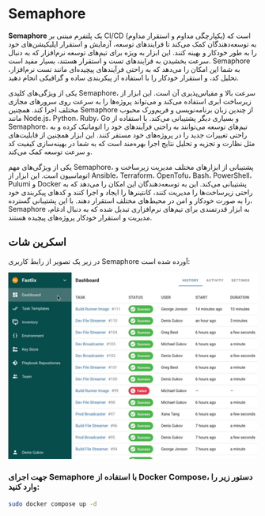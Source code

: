 # Semaphore

**Semaphore** یک پلتفرم مبتنی بر CI/CD (یکپارچگی مداوم و استقرار مداوم) است که به توسعه‌دهندگان کمک می‌کند تا فرایندهای توسعه، آزمایش و استقرار اپلیکیشن‌های خود را به طور خودکار و بهینه کنند. این ابزار به ویژه برای تیم‌های توسعه نرم‌افزار که به دنبال سرعت بخشیدن به فرایندهای تست و استقرار هستند، بسیار مفید است. Semaphore به شما این امکان را می‌دهد که به راحتی فرآیندهای پیچیده‌ای مانند تست نرم‌افزار، تحلیل کد، و استقرار خودکار را با استفاده از پیکربندی ساده و گرافیکی انجام دهید.

یکی از ویژگی‌های کلیدی Semaphore، سرعت بالا و مقیاس‌پذیری آن است. این ابزار از زیرساخت ابری استفاده می‌کند و می‌تواند پروژه‌ها را به سرعت روی سرورهای مجازی مختلف اجرا کند. همچنین Semaphore از چندین زبان برنامه‌نویسی و فریم‌ورک محبوب مانند Node.js، Python، Ruby، Go و بسیاری دیگر پشتیبانی می‌کند. با استفاده از Semaphore، تیم‌های توسعه می‌توانند به راحتی فرآیندهای خود را اتوماتیک کرده و به راحتی تغییرات جدید را در پروژه‌های خود مستقر کنند. این ابزار همچنین از قابلیت‌های مثل نظارت و تجزیه و تحلیل نتایج اجرا بهره‌مند است که به شما در بهینه‌سازی کیفیت کد و سرعت توسعه کمک می‌کند.

یکی از ویژگی‌های مهم Semaphore، پشتیبانی از ابزارهای مختلف مدیریت زیرساخت و اتوماسیون است. این ابزار از Ansible، Terraform، OpenTofu، Bash، PowerShell، Pulumi و Docker پشتیبانی می‌کند. این به توسعه‌دهندگان این امکان را می‌دهد که به راحتی زیرساخت‌ها را مدیریت کنند، کانتینرها را ایجاد و اجرا کنند و کدهای پیکربندی خود را به صورت خودکار و امن در محیط‌های مختلف استقرار دهند. با این پشتیبانی گسترده، Semaphore به ابزار قدرتمندی برای تیم‌های نرم‌افزاری تبدیل شده که به دنبال ادغام، مدیریت و استقرار خودکار پروژه‌های پیچیده هستند.

## اسکرین شات

در زیر یک تصویر از رابط کاربری Semaphore آورده شده است:

![Screenshot](screenshot.png)

### جهت اجرای Semaphore با استفاده از Docker Compose، دستور زیر را وارد کنید:

```bash
sudo docker compose up -d
```


